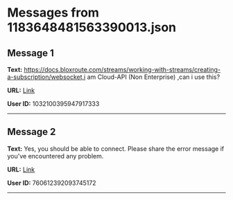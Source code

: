 # Messages from 1183648481563390013.json

## Message 1

**Text:** https://docs.bloxroute.com/streams/working-with-streams/creating-a-subscription/websocket,i am Cloud-API (Non Enterprise) ,can i use this?

**URL:** [Link](https://discord.com/channels/638409433860407300/638411171233398824/1183648481563390013)

**User ID:** 1032100395947917333

---

## Message 2

**Text:** Yes, you should be able to connect.
Please share the error message if you've encountered any problem.

**URL:** [Link](https://discord.com/channels/638409433860407300/638411171233398824/1183840117660590130)

**User ID:** 760612392093745172

---

